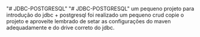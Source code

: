 "# JDBC-POSTGRESQL" 
"# JDBC-POSTGRESQL" 
um pequeno projeto para introdução do jdbc + postgresql foi realizado um pequeno crud copie o projeto e aproveite lembrado de setar as configurações do maven adequadamente e do drive correto do jdbc.
